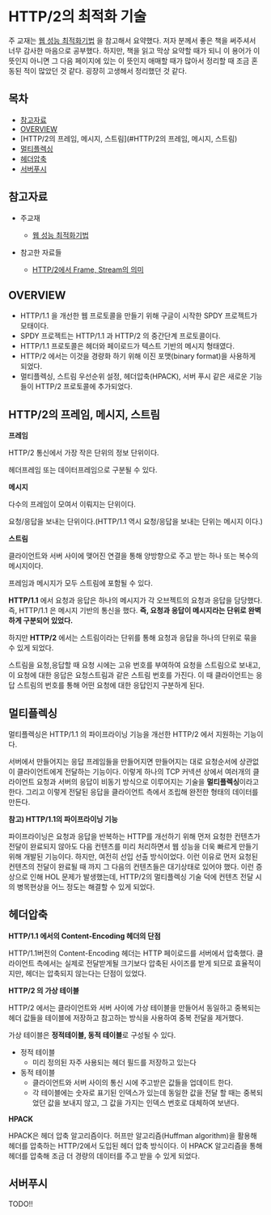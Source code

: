 # HTTP/2의 최적화 기술

주 교재는 [웹 성능 최적화기법](http://www.yes24.com/Product/Goods/96262886) 을 참고해서 요약했다. 저자 분께서 좋은 책을 써주셔서 너무 감사한 마음으로 공부했다. 하지만, 책을 읽고 막상 요약할 때가 되니 이 용어가 이 뜻인지 아니면 그 다음 페이지에 있는 이 뜻인지 애매할 때가 많아서 정리할 때 조금 혼동된 적이 많았던 것 같다. 굉장히 고생해서 정리했던 것 같다.    

  

## 목차

- [참고자료](#참고자료)
- [OVERVIEW](#OVERVIEW)
- [HTTP/2의 프레임, 메시지, 스트림](#HTTP/2의 프레임, 메시지, 스트림)
- [멀티플렉싱](#멀티플렉싱)
- [헤더압축](#헤더압축)
- [서버푸시](#서버푸시)



## 참고자료

- 주교재
  
  - [웹 성능 최적화기법](http://www.yes24.com/Product/Goods/96262886)  
- 참고한 자료들
  - [HTTP/2에서 Frame, Stream의 의미](https://brunch.co.kr/@sangjinkang/3)

  

## OVERVIEW

- HTTP/1.1 을 개선한 웹 프로토콜을 만들기 위해 구글이 시작한 SPDY 프로젝트가 모태이다.  
- SPDY 프로젝트는 HTTP/1.1 과 HTTP/2 의 중간단계 프로토콜이다.
- HTTP/1.1 프로토콜은 헤더와 페이로드가 텍스트 기반의 메시지 형태였다.  
- HTTP/2 에서는 이것을 경량화 하기 위해 이진 포맷(binary format)을 사용하게 되었다.
- 멀티플렉싱, 스트림 우선순위 설정, 헤더압축(HPACK), 서버 푸시 같은 새로운 기능들이 HTTP/2 프로토콜에 추가되었다.



## HTTP/2의 프레임, 메시지, 스트림

**프레임**  

HTTP/2 통신에서 가장 작은 단위의 정보 단위이다.   

헤더프레임 또는 데이터프레임으로 구분될 수 있다.  

  

**메시지**  

다수의 프레임이 모여서 이뤄지는 단위이다.  

요청/응답을 보내는 단위이다.(HTTP/1.1 역시 요청/응답을 보내는 단위는 메시지 이다.) 



**스트림**  

클라이언트와 서버 사이에 맺어진 연결을 통해 양방향으로 주고 받는 하나 또는 복수의 메시지이다.  

프레임과 메시지가 모두 스트림에 포함될 수 있다.  

**HTTP/1.1** 에서 요청과 응답은 하나의 메시지가 각 오브젝트의 요청과 응답을 담당했다. 즉, HTTP/1.1 은 메시지 기반의 통신을 했다. **즉, 요청과 응답이 메시지라는 단위로 완벽하게 구분되어 있었다.**   

하지만 **HTTP/2** 에서는 스트림이라는 단위를 통해 요청과 응답을 하나의 단위로 묶을 수 있게 되었다.  

스트림을 요청,응답할 때 요청 시에는 고유 번호를 부여하여 요청을 스트림으로 보내고, 이 요청에 대한 응답은 요청스트림과 같은 스트림 번호를 가진다. 이 때 클라이언트는 응답 스트림의 번호를 통해 어떤 요청에 대한 응답인지 구분하게 된다.  



## 멀티플렉싱

멀티플렉싱은 HTTP/1.1 의 파이프라이닝 기능을 개선한 HTTP/2 에서 지원하는 기능이다.  

서버에서 만들어지는 응답 프레임들을 만들어지면 만들어지는 대로 요청순서에 상관없이 클라이언트에게 전달하는 기능이다. 이렇게 하나의 TCP 커넥션 상에서 여러개의 클라이언트 요청과 서버의 응답이 비동기 방식으로 이루어지는 기술을 **멀티플렉싱**이라고 한다. 그리고 이렇게 전달된 응답을 클라이언트 측에서 조립해 완전한 형태의 데이터를 만든다.    



**참고) HTTP/1.1의 파이프라이닝 기능**  

파이프라이닝은 요청과 응답을 반복하는 HTTP를 개선하기 위해 먼저 요청한 컨텐츠가 전달이 완료되지 않아도 다음 컨텐츠를 미리 처리하면서 웹 성능을 더욱 빠르게 만들기 위해 개발된 기능이다. 하지만, 여전히 선입 선출 방식이었다. 이런 이유로 먼저 요청된 컨텐츠의 전달이 완료될 때 까지 그 다음의 컨텐츠들은 대기상태로 있어야 했다. 이런 증상으로 인해 HOL 문제가 발생했는데, HTTP/2의 멀티플렉싱 기술 덕에 컨텐츠 전달 시의 병목현상을 어느 정도는 해결할 수 있게 되었다.  



## 헤더압축

**HTTP/1.1 에서의 Content-Encoding 헤더의 단점**  

HTTP/1.1버전의 Content-Encoding 헤더는 HTTP 페이로드를 서버에서 압축했다. 클라이언트 측에서는 실제로 전달받게될 크기보다 압축된 사이즈를 받게 되므로 효율적이지만, 헤더는 압축되지 않는다는 단점이 있었다. 



**HTTP/2 의 가상 테이블**  

HTTP/2 에서는 클라이언트와 서버 사이에 가상 테이블을 만들어서 동일하고 중복되는 헤더 값들을 테이블에 저장하고 참고하는 방식을 사용하여 중복 전달을 제거했다.  

가상 테이블은 **정적테이블, 동적 테이블**로 구성될 수 있다.  

- 정적 테이블
  - 미리 정의된 자주 사용되는 헤더 필드를 저장하고 있는다
- 동적 테이블
  - 클라이언트와 서버 사이의 통신 시에 주고받은 값들을 업데이트 한다.
  - 각 테이블에는 숫자로 표기된 인덱스가 있는데 동일한 값을 전달 할 때는 중복되었던 값을 보내지 않고, 그 값을 가지는 인덱스 번호로 대체하여 보낸다.



**HPACK**  

HPACK은 헤더 압축 알고리즘이다. 허프만 알고리즘(Huffman algorithm)을 활용해 헤더를 압축하는 HTTP/2에서 도입된 헤더 압축 방식이다. 이 HPACK 알고리즘을 통해 헤더를 압축해 조금 더 경량의 데이터를 주고 받을 수 있게 되었다.  



## 서버푸시

TODO!!